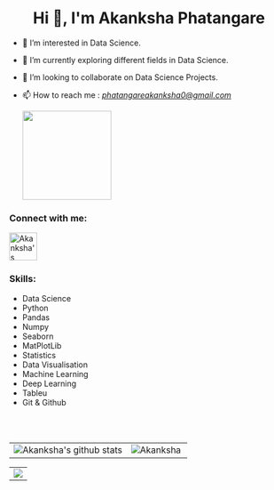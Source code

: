 <!---
runtime-error2905/runtime-error2905 is a ✨ special ✨ repository because its `README.md` (this file) appears on your GitHub profile.
You can click the Preview link to take a look at your changes.
--->

<h1 align="center">Hi 👋, I'm  Akanksha Phatangare </h1>
<!-- <h2 align="center">"runtime_error_29"</h2> -->

- 👀 I’m interested in Data Science.

- 🌱 I’m currently exploring different fields in Data Science.

- 💞 I’m looking to collaborate on Data Science Projects.

- 📫 How to reach me : *phatangareakanksha0@gmail.com*

    <img src="https://komarev.com/ghpvc/?username=akankshaphatangare" width=160px/>

<h3 align="left">Connect with me:</h3>
<p align="center">

<a href="https://www.linkedin.com/in/akanksha-phatangare/" target="blank"><img align="center" src="https://user-images.githubusercontent.com/54509629/135730249-efac72bc-a6e2-4d31-a693-864bbbc2afac.gif" alt="Akanksha's linkdin" height="50" width="50" /></a>

### Skills:
- Data Science
- Python
- Pandas
- Numpy
- Seaborn
- MatPlotLib
- Statistics
- Data Visualisation
- Machine Learning
- Deep Learning
- Tableu
- Git & Github
<br>
<br>
    
<table>
    <tr>
        <td> <img align="center" src="https://github-readme-stats.vercel.app/api?username=akankshaphatangare&show_icons=true&theme=radical" alt="Akanksha's github stats" /> </td>
        <td> <img align="left" src="https://github-readme-stats.vercel.app/api/top-langs/?username=akankshaphatangare&layout=compact&theme=radical" alt="Akanksha" /> </td>
    </tr>
</table>


<table>
  <tr>
    <td valign="top"><img align="center" src="https://github-readme-streak-stats.herokuapp.com/?user=akankshaphatangare&theme=radical" />
</td>
   
  </tr>
</table>

